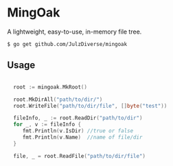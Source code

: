 # MingOak

A lightweight, easy-to-use, in-memory file tree.

```
$ go get github.com/JulzDiverse/mingoak
```

## Usage

```go

  root := mingoak.MkRoot()

  root.MkDirAll("path/to/dir/")
  root.WriteFile("path/to/dir/file", []byte("test"))

  fileInfo, _ := root.ReadDir("path/to/dir")
  for _, v := fileInfo {
     fmt.Println(v.IsDir) //true or false
     fmt.Println(v.Name)  //name of file/dir
  }

  file, _ = root.ReadFile("path/to/dir/file")
```


